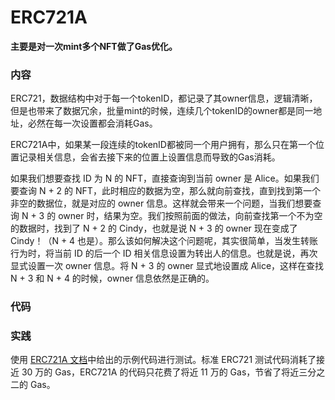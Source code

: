 # ERC721A

**主要是对一次mint多个NFT做了Gas优化。**



### 内容

ERC721，数据结构中对于每一个tokenID，都记录了其owner信息，逻辑清晰，但是也带来了数据冗余，批量mint的时候，连续几个tokenID的owner都是同一地址，必然在每一次设置都会消耗Gas。



ERC721A中，如果某一段连续的tokenID都被同一个用户拥有，那么只在第一个位置记录相关信息，会省去接下来的位置上设置信息而导致的Gas消耗。

如果我们想要查找 ID 为 N 的 NFT，直接查询到当前 owner 是 Alice。如果我们要查询 N + 2 的 NFT，此时相应的数据为空，那么就向前查找，直到找到第一个非空的数据位，就是对应的 owner 信息。这样就会带来一个问题，当我们想要查询 N + 3 的 owner 时，结果为空。我们按照前面的做法，向前查找第一个不为空的数据时，找到了 N + 2 的 Cindy，也就是说 N + 3 的 owner 现在变成了 Cindy！（N + 4 也是）。那么该如何解决这个问题呢，其实很简单，当发生转账行为时，将当前 ID 的后一个 ID 相关信息设置为转出人的信息。也就是说，再次显式设置一次 owner 信息。将 N + 3 的 owner 显式地设置成 Alice，这样在查找 N + 3 和 N + 4 的时候，owner 信息依然是正确的。



### 代码



### 实践

使用 [ERC721A 文档](https://github.com/chiru-labs/ERC721A#usage)中给出的示例代码进行测试。标准 ERC721 测试代码消耗了接近 30 万的 Gas，ERC721A 的代码只花费了将近 11 万的 Gas，节省了将近三分之二的 Gas。